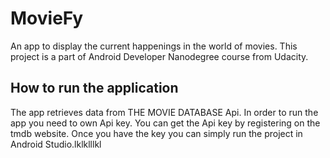# MovieFy

An app to display the current happenings in the world of movies.  This project is a part of
Android Developer Nanodegree course from Udacity.

## How to run the application

The app retrieves data from THE MOVIE DATABASE Api. In order to run the app you need to own Api key. You can get the Api key by registering on the tmdb website. Once you have the key you can simply run the project in Android Studio.lklklllkl
